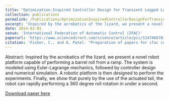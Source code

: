 ```yaml
---
title: "Optimization-Inspired Controller Design for Transient Legged Locomotion"
collection: publications
permalink: /Publications/OptimizationInspiredControllerDesignForTransientLocomotion
excerpt: 'Inspired by the acrobatics of the lizard, we present a novel robot platform capable of performing a barrel roll from a ramp. The system is modeled using Euler-Lagrange mechanics, followed by controller design and numerical simulation. A robotic platform is then designed to perform the experiments. Finally, we show that purely by the use of the actuated tail, the robot can rapidly performing a 360 degree roll rotation in under a second.'
date: 2014-01-01
venue: 'International Federation of Automatic Control (IFAC)'
paperurl: 'https://www.sciencedirect.com/science/article/pii/S1474667016423633'
citation: 'Fisher, C., and A. Patel. "Preparation of papers for ifac conferences & symposia: Flipbot: A lizard inspired stunt robot." IFAC Proceedings Volumes 47.3 (2014): 4837-4842.'
---
```

Abstract: Inspired by the acrobatics of the lizard, we present a novel robot platform capable of performing a barrel roll from a ramp. The system is modeled using Euler-Lagrange mechanics, followed by controller design and numerical simulation. A robotic platform is then designed to perform the experiments. Finally, we show that purely by the use of the actuated tail, the robot can rapidly performing a 360 degree roll rotation in under a second.

[Download paper here](http://Callen-Fisher.github.io/Publications/FlipBotALizardInspiredStuntRobot.pdf)


